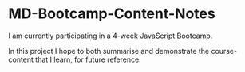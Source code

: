# MD-Bootcamp-Content-Notes

I am currently participating in a 4-week JavaScript Bootcamp.

In this project I hope to both summarise and demonstrate the course-content that I learn, for future reference.

